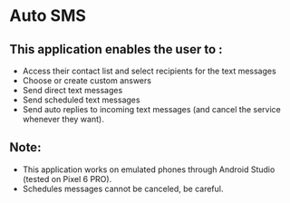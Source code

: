 # Auto SMS 

## This application enables the user to :

- Access their contact list and select recipients for the text messages
- Choose or create custom answers
- Send direct text messages
- Send scheduled text messages
- Send auto replies to incoming text messages (and cancel the service whenever they want).

## Note:
- This application works on emulated phones through Android Studio (tested on Pixel 6 PRO).
- Schedules messages cannot be canceled, be careful.
